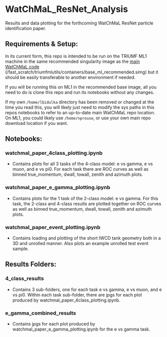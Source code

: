 # WatChMaL_ResNet_Analysis
Results and data plotting for the forthcoming WatChMaL ResNet particle identification paper.

## Requirements & Setup:
In its current form, this repo is intended to be run on the TRIUMF ML1 machine in the same recommended singularity image as the [main WatChMaL code](https://github.com/WatChMaL/WatChMaL)  (/fast_scratch/triumfmlutils/containers/base_ml_recommended.simg) but it should be easily transferable to another environment if needed. 

If you will be running this on ML1 in the recommended base image, all you need to do is clone this repo and run its notebooks without any changes. 

If my own `/home/lbidulka` directory has been removed or changed at the time you read this, you will likely just need to modify the sys paths in this repos notebooks to refer to an up-to-date main WatChMaL repo location. On ML1, you could likely use `/home/nprouse`, or use your own main repo download location if you want.

## Notebooks:
### watchmal_paper_4class_plotting.ipynb
- Contains plots for all 3 tasks of the 4-class model: e vs gamma, e vs muon, and e vs pi0. For each task there are ROC curves as well as binned true_momentum, dwall, towall, zenith and azimuth plots.
### watchmal_paper_e_gamma_plotting.ipynb
- Contains plots for the 1 task of the 2-class model: e vs gamma. For this task, the 2-class and 4-class results are plotted together on ROC curves as well as binned true_momentum, dwall, towall, zenith and azimuth plots.
### watchmal_paper_event_plotting.ipynb
- Contains loading and plotting of the short IWCD tank geometry both in a 3D and unrolled manner. Also plots an example unrolled test event sample. 

## Results Folders:
### 4_class_results
- Contains 3 sub-folders, one for each task e vs gamma, e vs muon, and e vs pi0. Within each task sub-folder, there are jpgs for each plot produced by watchmal_paper_4class_plotting.ipynb.
### e_gamma_combined_results
- Contains jpgs for each plot produced by watchmal_paper_e_gamma_plotting.ipynb for the e vs gamma task.
